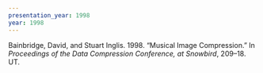 ```yaml
---
presentation_year: 1998
year: 1998
---
```


Bainbridge, David, and Stuart Inglis. 1998. “Musical Image Compression.” In <i>Proceedings of the Data Compression Conference, at Snowbird</i>, 209–18. UT.
